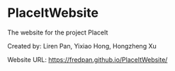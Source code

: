 # PlaceItWebsite
The website for the project PlaceIt

Created by: Liren Pan, Yixiao Hong, Hongzheng Xu

Website URL:
  https://fredpan.github.io/PlaceItWebsite/
